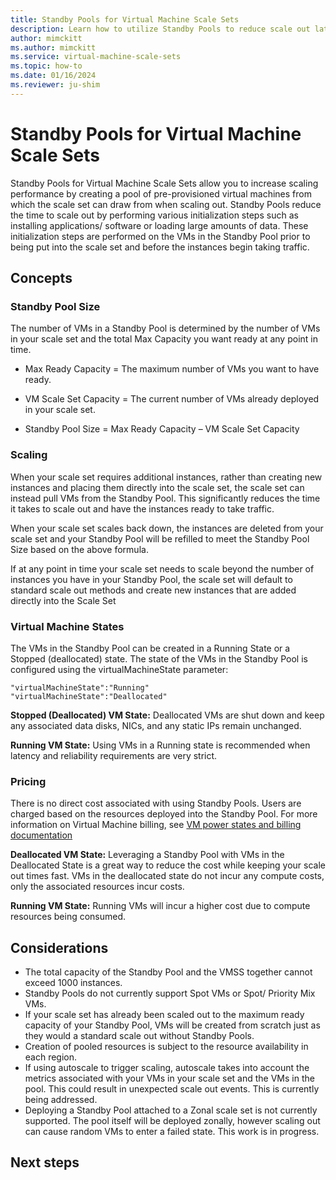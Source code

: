 ```yaml
---
title: Standby Pools for Virtual Machine Scale Sets
description: Learn how to utilize Standby Pools to reduce scale out latency with Virtual Machine Scale Sets
author: mimckitt
ms.author: mimckitt
ms.service: virtual-machine-scale-sets
ms.topic: how-to
ms.date: 01/16/2024
ms.reviewer: ju-shim
---
```


# Standby Pools for Virtual Machine Scale Sets

Standby Pools for Virtual Machine Scale Sets allow you to increase scaling performance by creating a pool of pre-provisioned virtual machines from which the scale set can draw from when scaling out. Standby Pools reduce the time to scale out by performing various initialization steps such as installing applications/ software or loading large amounts of data. These initialization steps are performed on the VMs in the Standby Pool prior to being put into the scale set and before the instances begin taking traffic. 

## Concepts

### Standby Pool Size
The number of VMs in a Standby Pool is determined by the number of VMs in your scale set and the total Max Capacity you want ready at any point in time. 

- Max Ready Capacity = The maximum number of VMs you want to have ready.

- VM Scale Set Capacity = The current number of VMs already deployed in your scale set.

- Standby Pool Size = Max Ready Capacity – VM Scale Set Capacity

### Scaling

When your scale set requires additional instances, rather than creating new instances and placing them directly into the scale set, the scale set can instead pull VMs from the Standby Pool. This significantly reduces the time it takes to scale out and have the instances ready to take traffic. 

When your scale set scales back down, the instances are deleted from your scale set and your Standby Pool will be refilled to meet the Standby Pool Size based on the above formula. 

If at any point in time your scale set needs to scale beyond the number of instances you have in your Standby Pool, the scale set will default to standard scale out methods and create new instances that are added directly into the Scale Set

### Virtual Machine States

The VMs in the Standby Pool can be created in a Running State or a Stopped (deallocated) state. The state of the VMs in the Standby Pool is configured using the virtualMachineState parameter: 

```HTTP
"virtualMachineState":"Running"
"virtualMachineState":"Deallocated"
```


**Stopped (Deallocated) VM State:** Deallocated VMs are shut down and keep any associated data disks, 
NICs, and any static IPs remain unchanged. 

**Running VM State:** Using VMs in a Running state is recommended when latency and reliability 
requirements are very strict.

### Pricing

There is no direct cost associated with using Standby Pools. Users are charged based on the resources 
deployed into the Standby Pool. For more information on Virtual Machine billing, see [VM power states and billing documentation](..virtual-machines/states-billing.md)

**Deallocated VM State:** Leveraging a Standby Pool with VMs in the Deallocated State is a great way to reduce the cost while keeping your scale out times fast. VMs in the deallocated state do not incur any compute costs, only the associated resources incur costs. 

**Running VM State:** Running VMs will incur a higher cost due to compute resources being 
consumed.

## Considerations
- The total capacity of the Standby Pool and the VMSS together cannot exceed 1000 instances. 
- Standby Pools do not currently support Spot VMs or Spot/ Priority Mix VMs.
- If your scale set has already been scaled out to the maximum ready capacity of your Standby Pool, VMs will be created from scratch just as they would a standard scale out without Standby Pools. 
- Creation of pooled resources is subject to the resource availability in each region.
- If using autoscale to trigger scaling, autoscale takes into account the metrics associated with your VMs in your scale set and the VMs in the pool. This could result in unexpected scale out events. This is currently being addressed. 
- Deploying a Standby Pool attached to a Zonal scale set is not currently supported. The pool itself will be deployed zonally, however scaling out can cause random VMs to enter a failed state. This work is in progress. 


## Next steps